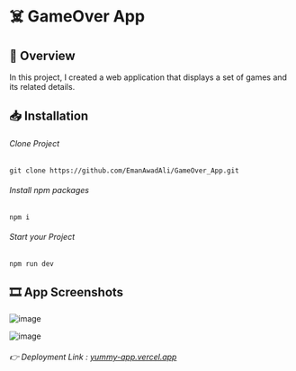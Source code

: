 # ☠️ GameOver App
## 📌 Overview
In this project, I created a web application that displays a set of games and its related details.

## 📥 Installation

###### Clone Project
```
git clone https://github.com/EmanAwadAli/GameOver_App.git
```
###### Install npm packages
```
npm i
```
###### Start your Project
```
npm run dev
```
## 🎞️ App Screenshots
![image](https://github.com/EmanAwadAli/GameOver_App/assets/54704537/0240f50f-0d5d-4078-ba45-7a546252130d)

![image](https://github.com/EmanAwadAli/GameOver_App/assets/54704537/5f2c146b-7f03-469e-8e4e-574003a6649b)


###### 👉 Deployment Link : [yummy-app.vercel.app](https://game-over-app-theta.vercel.app/)
